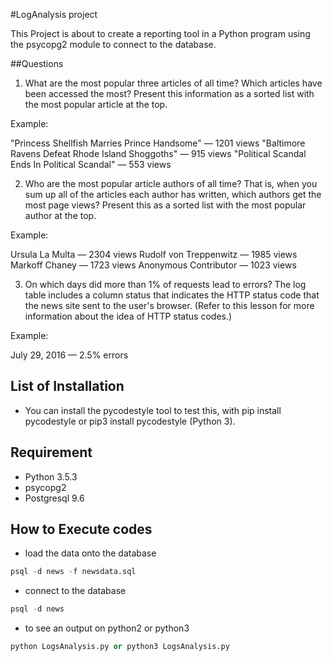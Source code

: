 #LogAnalysis project

This Project is about to create a reporting tool in a Python program using the psycopg2 module to connect to the database.

##Questions
1. What are the most popular three articles of all time? Which articles have been accessed the most? Present this information as a sorted list with the most popular article at the top.

Example:

"Princess Shellfish Marries Prince Handsome" — 1201 views
"Baltimore Ravens Defeat Rhode Island Shoggoths" — 915 views
"Political Scandal Ends In Political Scandal" — 553 views

2. Who are the most popular article authors of all time? That is, when you sum up all of the articles each author has written, which authors get the most page views? Present this as a sorted list with the most popular author at the top.

Example:

Ursula La Multa — 2304 views
Rudolf von Treppenwitz — 1985 views
Markoff Chaney — 1723 views
Anonymous Contributor — 1023 views

3. On which days did more than 1% of requests lead to errors? The log table includes a column status that indicates the HTTP status code that the news site sent to the user's browser. (Refer to this lesson for more information about the idea of HTTP status codes.)

Example:

July 29, 2016 — 2.5% errors

## List of Installation

*  You can install the pycodestyle tool to test this, with pip install pycodestyle or pip3 install pycodestyle (Python 3).


## Requirement
* Python 3.5.3
* psycopg2
* Postgresql 9.6


##  How to Execute codes
* load the data onto the database
```sql
psql -d news -f newsdata.sql
```
* connect to the database
```sql
psql -d news
```
* to see an output on python2 or python3
```sql
python LogsAnalysis.py or python3 LogsAnalysis.py
```
